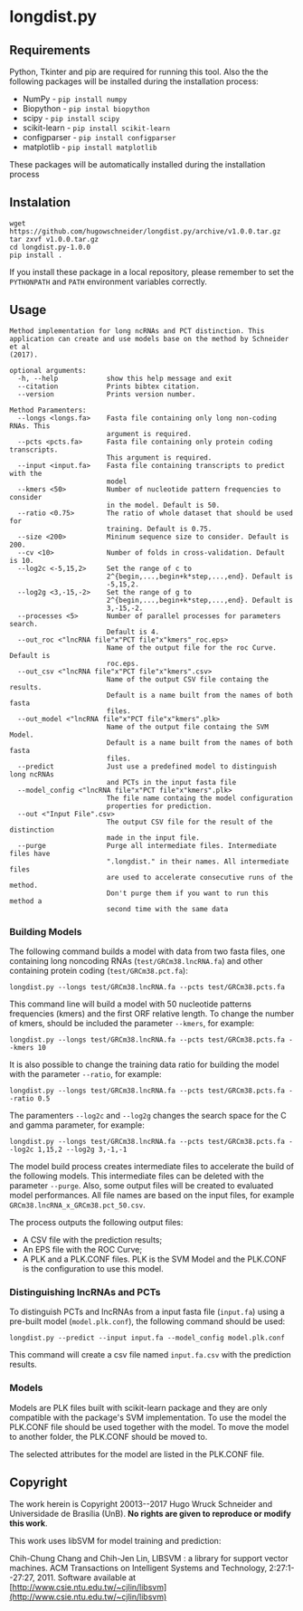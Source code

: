 # longdist.py

## Requirements

Python, Tkinter and pip are required for running this tool. Also the the
following packages will be installed during the installation process:
- NumPy - ``pip install numpy``
- Biopython - ``pip instal biopython``
- scipy - ``pip install scipy``
- scikit-learn - ``pip install scikit-learn``
- configparser - ``pip install configparser``
- matplotlib - ``pip install matplotlib``

These packages will be automatically installed during the installation process

## Instalation

```
wget https://github.com/hugowschneider/longdist.py/archive/v1.0.0.tar.gz
tar zxvf v1.0.0.tar.gz
cd longdist.py-1.0.0
pip install .
```

If you install these package in a local repository, please remember to set the ``PYTHONPATH``
and ``PATH`` environment variables correctly.

## Usage
```
Method implementation for long ncRNAs and PCT distinction. This
application can create and use models base on the method by Schneider et al
(2017).

optional arguments:
  -h, --help            show this help message and exit
  --citation            Prints bibtex citation.
  --version             Prints version number.

Method Paramenters:
  --longs <longs.fa>    Fasta file containing only long non-coding RNAs. This
                        argument is required.
  --pcts <pcts.fa>      Fasta file containing only protein coding transcripts.
                        This argument is required.
  --input <input.fa>    Fasta file containing transcripts to predict with the
                        model
  --kmers <50>          Number of nucleotide pattern frequencies to consider
                        in the model. Default is 50.
  --ratio <0.75>        The ratio of whole dataset that should be used for
                        training. Default is 0.75.
  --size <200>          Mininum sequence size to consider. Default is 200.
  --cv <10>             Number of folds in cross-validation. Default is 10.
  --log2c <-5,15,2>     Set the range of c to
                        2^{begin,...,begin+k*step,...,end}. Default is
                        -5,15,2.
  --log2g <3,-15,-2>    Set the range of g to
                        2^{begin,...,begin+k*step,...,end}. Default is
                        3,-15,-2.
  --processes <5>       Number of parallel processes for parameters search.
                        Default is 4.
  --out_roc <"lncRNA file"x"PCT file"x"kmers"_roc.eps>
                        Name of the output file for the roc Curve. Default is
                        roc.eps.
  --out_csv <"lncRNA file"x"PCT file"x"kmers".csv>
                        Name of the output CSV file containg the results.
                        Default is a name built from the names of both fasta
                        files.
  --out_model <"lncRNA file"x"PCT file"x"kmers".plk>
                        Name of the output file containg the SVM Model.
                        Default is a name built from the names of both fasta
                        files.
  --predict             Just use a predefined model to distinguish long ncRNAs
                        and PCTs in the input fasta file
  --model_config <"lncRNA file"x"PCT file"x"kmers".plk>
                        The file name containg the model configuration
                        properties for prediction.
  --out <"Input File".csv>
                        The output CSV file for the result of the distinction
                        made in the input file.
  --purge               Purge all intermediate files. Intermediate files have
                        ".longdist." in their names. All intermediate files
                        are used to accelerate consecutive runs of the method.
                        Don't purge them if you want to run this method a
                        second time with the same data

```
### Building Models

The following command builds a model with data from two fasta files, one containing
long noncoding RNAs (``test/GRCm38.lncRNA.fa``) and other containing protein coding
(``test/GRCm38.pct.fa``):

```
longdist.py --longs test/GRCm38.lncRNA.fa --pcts test/GRCm38.pcts.fa
```

This command line will build a model with 50 nucleotide patterns frequencies (kmers)
and the first ORF relative length. To change the number of kmers, should be included
the parameter ``--kmers``, for example:

```
longdist.py --longs test/GRCm38.lncRNA.fa --pcts test/GRCm38.pcts.fa --kmers 10
```

It is also possible to change the training data ratio for building the model with
the parameter ``--ratio``, for example:

```
longdist.py --longs test/GRCm38.lncRNA.fa --pcts test/GRCm38.pcts.fa --ratio 0.5
```

The paramenters ``--log2c`` and ``--log2g`` changes the search space for the C and
gamma parameter, for example:

```
longdist.py --longs test/GRCm38.lncRNA.fa --pcts test/GRCm38.pcts.fa --log2c 1,15,2 --log2g 3,-1,-1
```

The model build process creates intermediate files to accelerate the build of the
following models. This intermediate files can be deleted with the parameter ``--purge``.
Also, some output files will be created to evaluated model performances. All file names
are based on the input files, for example ``GRCm38.lncRNA_x_GRCm38.pct_50.csv``.

The process outputs the following output files:
- A CSV file with the prediction results;
- An EPS file with the ROC Curve;
- A PLK and a PLK.CONF files. PLK is the SVM Model and the PLK.CONF is the
configuration to use this model.

### Distinguishing lncRNAs and PCTs

To distinguish PCTs and lncRNAs from a input fasta file (``input.fa``) using a pre-built
model (``model.plk.conf``), the following command should be used:

```
longdist.py --predict --input input.fa --model_config model.plk.conf
```

This command will create a csv file named ``input.fa.csv`` with the prediction results.

### Models

Models are PLK files built with scikit-learn package and they are only compatible with
the package's SVM implementation. To use the model the PLK.CONF file should be used together
with the model. To move the model to another folder, the PLK.CONF should be moved to.

The selected attributes for the model are listed in the PLK.CONF file.

## Copyright
The work herein is Copyright 20013--2017 Hugo Wruck Schneider and Universidade de Brasília (UnB). **No rights are given to reproduce or modify this work**.

This work uses libSVM for model training and prediction:

Chih-Chung Chang and Chih-Jen Lin, LIBSVM : a library for support vector machines. ACM Transactions on Intelligent Systems and Technology, 2:27:1--27:27, 2011. Software available at [http://www.csie.ntu.edu.tw/~cjlin/libsvm](http://www.csie.ntu.edu.tw/~cjlin/libsvm)